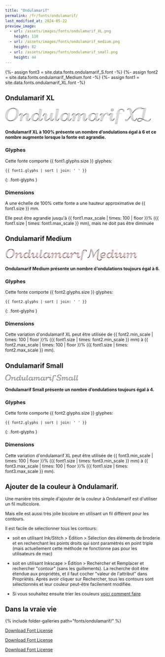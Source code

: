 ```yaml
---
title: "Ondulamarif"
permalink: /fr/fonts/ondulamarif/
last_modified_at: 2024-05-22
preview_image:
  - url: /assets/images/fonts/ondulamarif_XL.png
    height: 110
  - url: /assets/images/fonts/ondulamarif_medium.png
    height: 82
  - url: /assets/images/fonts/ondulamarif_small.png
    height: 44
---
```

{%- assign font3 = site.data.fonts.ondulamarif_S.font -%}
{%- assign font2 = site.data.fonts.ondulamarif_Medium.font -%}
{%- assign font1 = site.data.fonts.ondulamarif_XL.font -%}


## Ondulamarif XL
<img 
     src="/assets/images/fonts/ondulamarif_XL.png"
     alt="Ondulamarif XL " height="55">
     
**Ondulamarif XL à 100% présente un nombre d’ondulations  égal à  6 et ce nombre augmente lorsque la fonte  est agrandie.**

### Glyphes

Cette fonte comporte  {{ font1.glyphs.size }} glyphes:

```
{{ font1.glyphs | sort | join: ' ' }}
```
{: .font-glyphs }


### Dimensions

A une échelle de  100% cette fonte a une hauteur approximative de  {{ font1.size }} mm. 

Elle peut être agrandie jusqu'à   {{ font1.max_scale | times: 100 | floor }}% ({{ font1.size | times: font1.max_scale }} mm), mais ne doit pas être diminuée

## Ondulamarif Medium

<img 
     src="/assets/images/fonts/ondulamarif_medium.png"
     alt="Ondulamarif Medium " height="41">
     
**Ondulamarif Medium  présente un nombre d’ondulations toujours égal à  6.**

### Glyphes

Cette fonte comporte  {{ font2.glyphs.size }} glyphes:

```
{{ font2.glyphs | sort | join: ' ' }}
```
{: .font-glyphs }



###  Dimensions

Cette variation d'ondulamarif XL   peut être utilisée 
 de {{ font2.min_scale | times: 100 | floor }}% ({{ font1.size | times: font2.min_scale }} mm)
à {{ font2.max_scale | times: 100 | floor }}% ({{ font1.size | times: font2.max_scale }} mm).

## Ondulamarif Small
<img 
     src="/assets/images/fonts/ondulamarif_small.png"
     alt="Ondulamarif Small " height="22">

**Ondulamarif Small présente un nombre d’ondulations toujours égal à  4.**

### Glyphes

Cette fonte comporte  {{ font2.glyphs.size }} glyphes:

```
{{ font2.glyphs | sort | join: ' ' }}
```
{: .font-glyphs }


### Dimensions

Cette variation d'ondulamarif XL   peut être utilisée 
 de {{ font3.min_scale | times: 100 | floor }}% ({{ font1.size | times: font3.min_scale }} mm)
à {{ font3.max_scale | times: 100 | floor }}% ({{ font1.size | times: font3.max_scale }} mm).

## Ajouter de la couleur à Ondulamarif.

Une manière très simple d'ajouter de la couleur à Ondulamarif est d'utiliser un fil multicolore. 

Mais elle est aussi  très jolie  bicolore en utilisant un fil différent pour les contours. 

Il est  facile  de sélectionner tous les contours:
* soit en utilisant Ink/Stitch  > Édition > Sélection des éléments de broderie et en recherchant  les  points droits qui sont paramètrés en point triple (mais actuellement cette méthode ne fonctionne pas pour les utilisateurs de mac)
* soit en utilisant Inkscape >  Édition  >  Rechercher et Remplacer et rechercher "contour" (sans les guillements). La recherche doit être étendue aux propriétés, et il faut cocher "valeur de l'attribut" dans Propriétés. Après avoir cliquer sur Rechercher, tous les contours sont sélectionnés et leur couleur peut-être facilement modifiée.

* Si vous souhaitez ensuite trier les  couleurs [voici comment faire](https://inkstitch.org/fr/docs/lettering/#tri-des-couleurs)



## Dans la vraie vie


{% include folder-galleries path="fonts/ondulamarif/" %}

[Download Font License](https://github.com/inkstitch/inkstitch/tree/main/fonts/ondulamarif_XL/LICENSE)

[Download Font License](https://github.com/inkstitch/inkstitch/tree/main/fonts/ondulamarif_Medium/LICENSE)

[Download Font License](https://github.com/inkstitch/inkstitch/tree/main/fonts/ondulamarif_S/LICENSE)
